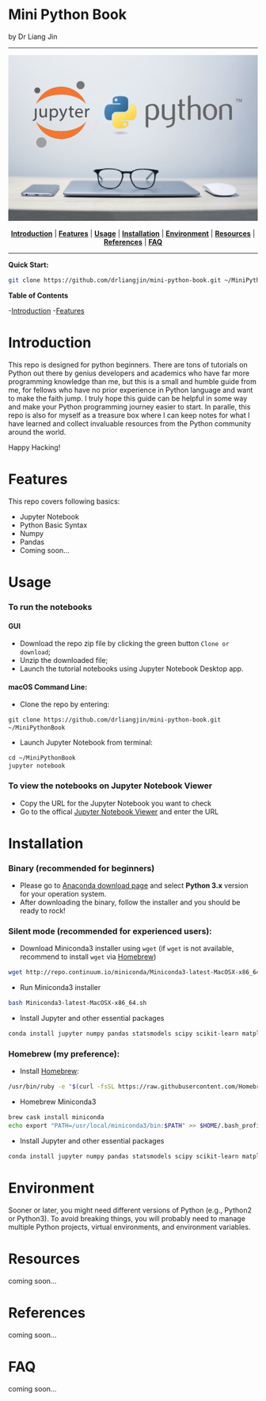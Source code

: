 # Mini Python Book
by Dr Liang Jin

- - -

<p align="center"><img src="/doc/image/jupyter_and_python.png" alt="jupyter_and_python"/></p>
<p align="center">
  <b><a href="#introduction">Introduction</a></b>
  |
  <b><a href="#features">Features</a></b>
  |
  <b><a href="#usage">Usage</a></b>
  |
  <b><a href="#installation">Installation</a></b>
  |
  <b><a href="#environment">Environment</a></b>
  |
  <b><a href="#resources">Resources</a></b>
  |
  <b><a href="#references">References</a></b>
  |
  <b><a href="#FAQ">FAQ</a></b>  
</p>

- - -

**Quick Start:**

```bash
git clone https://github.com/drliangjin/mini-python-book.git ~/MiniPythonBook
```
**Table of Contents**

-[Introduction](#introduction)
-[Features](#features)



# Introduction
This repo is designed for python beginners. There are tons of tutorials on Python out there by genius developers and academics who have far more programming knowledge than me, but this is a small and humble guide from me, for fellows who have no prior experience in Python language and want to make the faith jump. I truly hope this guide can be helpful in some way and make your Python programming journey easier to start. In paralle, this repo is also for myself as a treasure box where I can keep notes for what I have learned and collect invaluable resources from the Python community around the world.

Happy Hacking!

# Features
This repo covers following basics:
- Jupyter Notebook
- Python Basic Syntax
- Numpy
- Pandas
- Coming soon...

# Usage
### To run the notebooks
#### GUI
- Download the repo zip file by clicking the green button `Clone or download`;
- Unzip the downloaded file;
- Launch the tutorial notebooks using Jupyter Notebook Desktop app.
#### macOS Command Line:
- Clone the repo by entering:
```shell
git clone https://github.com/drliangjin/mini-python-book.git ~/MiniPythonBook
```
- Launch Jupyter Notebook from terminal:
```shell
cd ~/MiniPythonBook
jupyter notebook
```
### To view the notebooks on Jupyter Notebook Viewer
- Copy the URL for the Jupyter Notebook you want to check
- Go to the offical [Jupyter Notebook Viewer](https://nbviewer.jupyter.org/) and enter the URL

# Installation
### Binary (recommended for beginners)
- Please go to [Anaconda download page](https://www.anaconda.com/download/) and select **Python 3.x** version for your operation system.
- After downloading the binary, follow the installer and you should be ready to rock!
### Silent mode (recommended for experienced users):
- Download Miniconda3 installer using `wget` (if `wget` is not available, recommend to install `wget` via [Homebrew](https://brew.sh/))
```bash
wget http://repo.continuum.io/miniconda/Miniconda3-latest-MacOSX-x86_64.sh
```
- Run Miniconda3 installer
```bash
bash Miniconda3-latest-MacOSX-x86_64.sh
```
- Install Jupyter and other essential packages
```bash
conda install jupyter numpy pandas statsmodels scipy scikit-learn matplotlib seaborn
```
### Homebrew (my preference):
- Install [Homebrew](https://brew.sh/):
```bash
/usr/bin/ruby -e "$(curl -fsSL https://raw.githubusercontent.com/Homebrew/install/master/install)"
```
- Homebrew Miniconda3
```bash
brew cask install miniconda
echo export "PATH=/usr/local/miniconda3/bin:$PATH" >> $HOME/.bash_profile
```
- Install Jupyter and other essential packages
```bash
conda install jupyter numpy pandas statsmodels scipy scikit-learn matplotlib seaborn
```
# Environment
Sooner or later, you might need different versions of Python (e.g., Python2 or Python3). To avoid breaking things, you will probably need to manage multiple Python projects, virtual environments, and environment variables.

# Resources
coming soon...
# References
coming soon...
# FAQ
coming soon...
